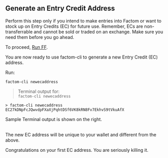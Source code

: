 ## Generate an Entry Credit Address

Perform this step only if you intend to make entries into Factom or want to stock up on Entry Credits (EC) for future use.
Remember, ECs are non-transferrable and cannot be sold or traded on an exchange. Make sure you need them before you go ahead.

To proceed, [Run FF](#run-factom-federation).

You are now ready to use factom-cli to generate a new Entry Credit (EC) address.

Run:

`factom-cli newecaddress`

> Terminal output for:<br>
> `factom-cli newecaddress`


```shell
> factom-cli newecaddress
EC27kDNpFcJQwvdpFXaXjPqhtDSf6VK8kRN8Fv7EkhvS9tVkuAfX
```

Sample Terminal output is shown on the right.
<br>
<br>

<aside class="notice">
The new EC address will be unique to your wallet and different from the above.
</aside>

Congratulations on your first EC address. You are seriously killing it.
